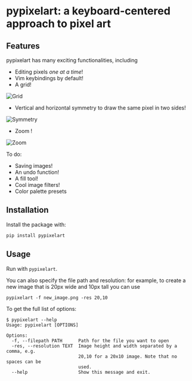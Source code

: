 # pypixelart: a keyboard-centered approach to pixel art

## Features
pypixelart has many exciting functionalities, including
- Editing pixels *one at a time*!
- Vim keybindings by default!
- A grid!

![Grid](https://gist.github.com/douglascdev/0668bc014d1caaf291ef513a51ced42e/raw/bc8ae657d208719e62b7681d78f5c7d67b49f75b/grid.gif)

- Vertical and horizontal symmetry to draw the same pixel in two sides!

![Symmetry](https://gist.github.com/douglascdev/0668bc014d1caaf291ef513a51ced42e/raw/bc8ae657d208719e62b7681d78f5c7d67b49f75b/symmetry.gif)

- Zoom !

![Zoom](https://gist.github.com/douglascdev/0668bc014d1caaf291ef513a51ced42e/raw/bc8ae657d208719e62b7681d78f5c7d67b49f75b/zoom.gif)

To do:
- Saving images!
- An undo function!
- A fill tool!
- Cool image filters!
- Color palette presets

## Installation

Install the package with:
```sh
pip install pypixelart
```

## Usage

Run with `pypixelart`.

You can also specify the file path and resolution: for example, to create a new image that is 20px wide and 10px tall you can use

```
pypixelart -f new_image.png -res 20,10
```
To get the full list of options:

```
$ pypixelart --help
Usage: pypixelart [OPTIONS]

Options:
  -f, --filepath PATH      Path for the file you want to open
  -res, --resolution TEXT  Image height and width separated by a comma, e.g.
                           20,10 for a 20x10 image. Note that no spaces can be
                           used.
  --help                   Show this message and exit.
```
